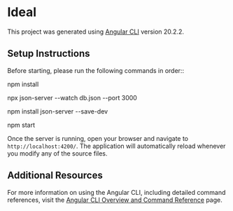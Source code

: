# Ideal

This project was generated using [Angular CLI](https://github.com/angular/angular-cli) version 20.2.2.

## Setup Instructions

Before starting, please run the following commands in order::

npm install     

npx json-server --watch db.json --port 3000

npm install json-server --save-dev

npm start





Once the server is running, open your browser and navigate to `http://localhost:4200/`. The application will automatically reload whenever you modify any of the source files.

## Additional Resources

For more information on using the Angular CLI, including detailed command references, visit the [Angular CLI Overview and Command Reference](https://angular.dev/tools/cli) page.
